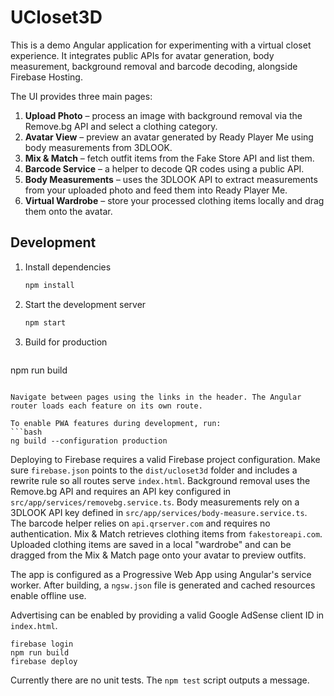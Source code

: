 # UCloset3D

This is a demo Angular application for experimenting with a virtual closet experience. It integrates public APIs for avatar generation, body measurement, background removal and barcode decoding, alongside Firebase Hosting.

The UI provides three main pages:
1. **Upload Photo** – process an image with background removal via the Remove.bg API and select a clothing category.
2. **Avatar View** – preview an avatar generated by Ready Player Me using body measurements from 3DLOOK.
3. **Mix & Match** – fetch outfit items from the Fake Store API and list them.
4. **Barcode Service** – a helper to decode QR codes using a public API.
5. **Body Measurements** – uses the 3DLOOK API to extract measurements from your uploaded photo and feed them into Ready Player Me.
6. **Virtual Wardrobe** – store your processed clothing items locally and drag them onto the avatar.

## Development

1. Install dependencies
   ```bash
   npm install
   ```
2. Start the development server
   ```bash
   npm start
   ```
3. Build for production
   ```bash
npm run build
```

Navigate between pages using the links in the header. The Angular router loads each feature on its own route.

To enable PWA features during development, run:
```bash
ng build --configuration production
```

Deploying to Firebase requires a valid Firebase project configuration.
Make sure `firebase.json` points to the `dist/ucloset3d` folder and includes a rewrite rule so all routes serve `index.html`.
Background removal uses the Remove.bg API and requires an API key configured in `src/app/services/removebg.service.ts`.
Body measurements rely on a 3DLOOK API key defined in `src/app/services/body-measure.service.ts`.
The barcode helper relies on `api.qrserver.com` and requires no authentication.
Mix & Match retrieves clothing items from `fakestoreapi.com`. Uploaded clothing items are saved in a local "wardrobe" and can be dragged from the Mix & Match page onto your avatar to preview outfits.

The app is configured as a Progressive Web App using Angular's service worker. After building, a `ngsw.json` file is generated and cached resources enable offline use.

Advertising can be enabled by providing a valid Google AdSense client ID in `index.html`.

```
firebase login
npm run build
firebase deploy
```
Currently there are no unit tests. The `npm test` script outputs a message.
